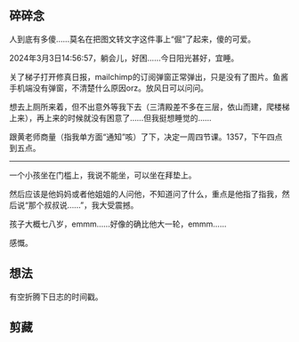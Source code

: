 ## 碎碎念

人到底有多傻……莫名在把图文转文字这件事上“倔”了起来，傻的可爱。

2024年3月3日14:56:57，躺会儿，好困……今日阳光甚好，宜睡。

关了梯子打开修真日报，mailchimp的订阅弹窗正常弹出，只是没有了图片。鱼酱手机端没有弹窗，不清楚什么原因orz。放风日可以问问。

想去上厕所来着，但不出意外等我下去（三清殿差不多在三层，依山而建，爬楼梯上来），再上来的时候就没有困意了……但我挺想睡觉的……

跟黄老师商量（指我单方面“通知”咳）了下，决定一周四节课。1357，下午四点到五点。

---

一个小孩坐在门槛上，我说不能坐，可以坐在拜垫上。

然后应该是他妈妈或者他姐姐的人问他，不知道问了什么，重点是他指了指我，然后说“那个叔叔说……”，我大受震撼。

孩子大概七八岁，emmm……好像的确比他大一轮，emmm……

感慨。

## 想法

有空折腾下日志的时间戳。

## 剪藏


